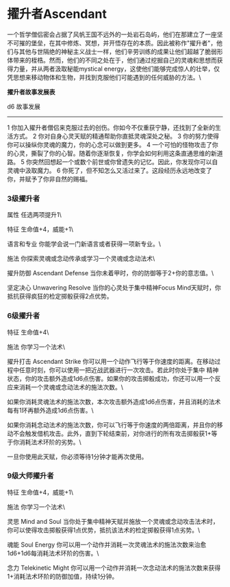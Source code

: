 # 擢升者Ascendant 

一个哲学僧侣密会占据了风帆王国不远外的一处岩石岛屿，他们在那建立了一座坚不可摧的堡垒，在其中修炼、冥想，并开悟存在的本质。因此被称作"擢升者"，他们与其他与世隔绝的神秘主义战士一样，他们辛劳训练的成果让他们超越了脆弱形体带来的桎梏。然而，他们的不同之处在于，他们通过挖掘自己的灵魂和思想而获得力量，并从两者汲取秘能mystical
energy，这使他们能够完成惊人的壮举，仅凭思想来移动物体和生物，并找到克服他们可能遇到的任何威胁的方法。\

**擢升者故事发展表**

  d6   故事发展
  ---- ----------------------------------------------------------------------------------------------------
  1    你加入擢升者僧侣来克服过去的创伤。你如今不仅重获宁静，还找到了全新的生活方式。
  2    你对自身心灵天赋的精通帮助你直抵灵魂深处之秘。
  3    你的努力使得你可以操纵你灵魂的魔力，你的心念可以做到更多。
  4    一个可怕的怪物攻击了你的心灵，撕裂了你的心智。随着你逐渐恢复，你学会如何利用这条直通思维的新道路。
  5    你突然回想起一个或数个前世或你曾遗失的记忆。因此，你发现你可以自灵魂中汲取魔力。
  6    你死了，但不知怎么又活过来了。这段经历永远地改变了你，并赋予了你非自然的赐福。

### 3级擢升者 

属性 任选两项提升1\

特征 生命值+4，威能+1\

语言和专业 你能学会说一门新语言或者获得一项新专业。\

施法 你探索灵魂或念动传承或学习一个灵魂或念动法术\

擢升防御 Ascendant Defense 当你未着甲时，你的防御等于2+你的意志值。\

坚定决心 Unwavering Resolve 当你的心灵处于集中精神Focus
Mind天赋时，你抵抗获得疯狂的检定掷骰获得2点优势。

### 6级擢升者 

特征 生命值+4\

施法 你学习一个法术\

擢升打击 Ascendant Strike
你可以用一个动作飞行等于你速度的距离。在移动过程中任意时刻，你可以使用一把近战武器进行一次攻击。若此时你处于集中
精神状态，你的攻击额外造成1d6点伤害。如果你的攻击掷骰成功，你还可以用一个反应来消耗一个灵魂或念动法术的施法次数。\

如果你消耗灵魂法术的施法次数，本次攻击额外造成1d6点伤害，并且消耗的法术每有1环再额外造成1d6点伤害。\

如果你消耗念动法术的施法次数，你可以飞行等于你速度的两倍距离，并且你的移动不会触发借机攻击。此外，直到下轮结束前，对你进行的所有攻击掷骰获1+等于你消耗法术环阶的劣势。\

一旦你使用此天赋，你必须等待1分钟才能再次使用。

### 9级大师擢升者 

特征 生命值+4，威能+1\

施法 你学习一个法术\

灵思 Mind and Soul
当你处于集中精神天赋并施放一个灵魂或念动攻击法术时，你可以使得攻击掷骰获得1点优势，抵抗该法术的检定掷骰获得1点劣势。\

魂能 Soul Energy
你可以用一个动作并消耗一次灵魂法术的施法次数来治愈1d6+1d6每消耗法术环阶的伤害。\

念力 Telekinetic Might
你可以用一个动作并消耗一次念动法术的施法次数来获得1+消耗法术环阶的防御加值，持续1分钟。

